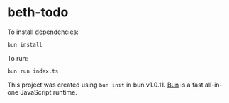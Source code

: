 # beth-todo

To install dependencies:

```bash
bun install
```

To run:

```bash
bun run index.ts
```

This project was created using `bun init` in bun v1.0.11. [Bun](https://bun.sh) is a fast all-in-one JavaScript runtime.

